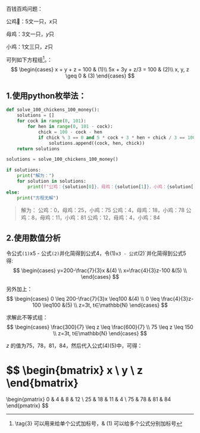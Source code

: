 百钱百鸡问题：

公鸡🐓：5文一只，*x*只

母鸡：3文一只，*y*只

小鸡：1文三只，*z*只

可列如下方程组[^1]。：
$$
\begin{cases}
x + y + z = 100 & (1)\\
5x + 3y + z/3 = 100 & (2)\\
x, y, z \geq 0 & (3)
\end{cases}
$$



## 1.使用python枚举法：

```python
def solve_100_chickens_100_money():
    solutions = []
    for cock in range(0, 101):
        for hen in range(0, 101 - cock):
            chick = 100 - cock - hen
            if chick % 3 == 0 and 5 * cock + 3 * hen + chick / 3 == 100:
                solutions.append((cock, hen, chick))
    return solutions

solutions = solve_100_chickens_100_money()

if solutions:
    print("解为：")
    for solution in solutions:
        print(f"公鸡：{solution[0]}，母鸡：{solution[1]}，小鸡：{solution[2]}")
else:
    print("方程无解")

```

> 解为：
> 公鸡：0，母鸡：25，小鸡：75
> 公鸡：4，母鸡：18，小鸡：78
> 公鸡：8，母鸡：11，小鸡：81
> 公鸡：12，母鸡：4，小鸡：84

## 2.使用数值分析

令公式`(1)`x5 - 公式`(2)`并化简得到公式4，令(1)`x3 - 公式`(2)`并化简得到公式5
得:
$$
\begin{cases}
y=200-\frac{7}{3}x &(4) \\
x=\frac{4}{3}z-100 &(5) \\
\end{cases}
$$

另外加上：
$$
\begin{cases}
0 \leq 200-\frac{7}{3}x \leq100 &(4) \\
0 \leq \frac{4}{3}z-100 \leq100 &(5) \\
z=3t, t∈\mathbb{N}
\end{cases}
$$


求解此不等式组：
$$
\begin{cases}
\frac{300}{7} \leq z \leq \frac{600}{7} \\
75 \leq z \leq 150 \\
z=3t, t∈\mathbb{N}
\end{cases}
$$



*z* 的值为75，78，81，84，然后代入公式(4)(5)中，可得：

$$
\begin{bmatrix}
x \\
y \\
z
\end{bmatrix}
=
\begin{pmatrix}
0 & 4 & 8 & 12 	\\
25 & 18 & 11 & 4 \\
75 & 78 & 81 & 84
\end{pmatrix}
$$



[^1]: \tag{3} 可以用来给单个公式加标号，& (1) 可以给多个公式分别加标号



